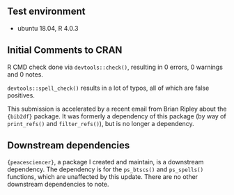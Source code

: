 ## Test environment

- ubuntu 18.04, R 4.0.3

## Initial Comments to CRAN

R CMD check done via `devtools::check()`, resulting in 0 errors, 0 warnings and 0 notes.

`devtools::spell_check()` results in a lot of typos, all of which are false positives.

This submission is accelerated by a recent email from Brian Ripley about the `{bib2df}` package. It was formerly a dependency of this package (by way of `print_refs()` and `filter_refs()`), but is no longer a dependency.

## Downstream dependencies

`{peacesciencer}`, a package I created and maintain, is a downstream dependency. The dependency is for the `ps_btscs()` and `ps_spells()` functions, which are unaffected by this update. There are no other downstream dependencies to note.

